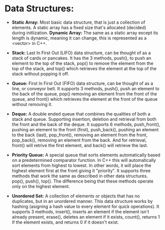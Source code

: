 # Data Structures:

* **Static Array:** Most basic data structure, that is just a collection of elements. A static array has a fixed size that's allocated (decided) during initlization.
**Dynamic Array:** The same as a static array except its length is dynamic, meaning it can change, this is represented as a \<vector\> in C++.

* **Stack:** Last In First Out (LIFO) data structure, can be thought of as a stack of cards or pancakes. It has the 3 methods, push(), to push an element to the top of the stack, pop() to remove the element from the top of the stack, and top() which retrieves the element at the top of the stack without popping it off.

* **Queue:** First In First Out (FIFO) data structure, can be thought of as a line, or conveyor belt. It supports 3 methods, push(), push an element to the back of the queue, pop() removing an element from the front of the queue, and front() which retrieves the element at the front of the queue without removing it.

* **Deque:** A double ended queue that combines the qualities of both a stack and queue. Supporting insertion, deletion and retrieval from both the front and the back of the deque. It supports 6 methods, push_front(), pushing an element to the front (first), push_back(), pushing an element to the back (last), pop_front(), removing an element from the front, pop_back(), removing an element from the back. And for retrieval, front() will retrive the first element, and back() will retrieve the last.

* **Priority Queue:** A special queue that sorts elements automatically based on a predetermined comparator function. In C++ this will automatically sort elements from highest to lowest. In other words, it will place the highest element first at the front giving it "priority". It supports three methods that work the same as described in other data structures. pop(), push(), top(). The difference being that these methods operate only on the highest element.

* **Unordered Set:** A collection of elements or objects that has no duplicates, but in an unordered manner. This data structure works by hashing (asigning a hash value to every element for quick operations). It supports 3 methods, insert(), inserts an element if the element isn't already present, erase(), deletes an element if it exists, count(), returns 1 if the element exists, and returns 0 if it doesn't exist.